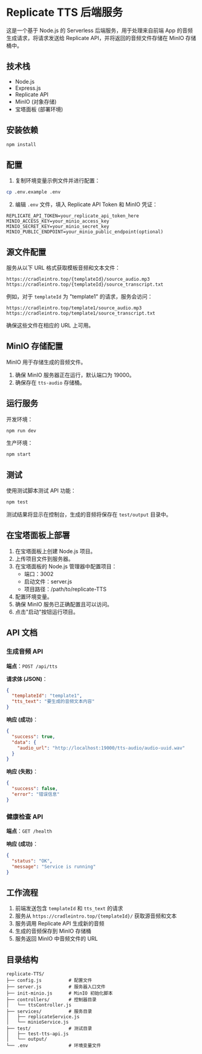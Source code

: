 # Replicate TTS 后端服务

这是一个基于 Node.js 的 Serverless 后端服务，用于处理来自前端 App 的音频生成请求，将请求发送给 Replicate API，并将返回的音频文件存储在 MinIO 存储桶中。

## 技术栈

- Node.js
- Express.js
- Replicate API
- MinIO (对象存储)
- 宝塔面板 (部署环境)

## 安装依赖

```bash
npm install
```

## 配置

1. 复制环境变量示例文件并进行配置：

```bash
cp .env.example .env
```

2. 编辑 `.env` 文件，填入 Replicate API Token 和 MinIO 凭证：

```
REPLICATE_API_TOKEN=your_replicate_api_token_here
MINIO_ACCESS_KEY=your_minio_access_key
MINIO_SECRET_KEY=your_minio_secret_key
MINIO_PUBLIC_ENDPOINT=your_minio_public_endpoint(optional)
```

## 源文件配置

服务从以下 URL 格式获取模板音频和文本文件：

```
https://cradleintro.top/{templateId}/source_audio.mp3
https://cradleintro.top/{templateId}/source_transcript.txt
```

例如，对于 `templateId` 为 "template1" 的请求，服务会访问：

```
https://cradleintro.top/template1/source_audio.mp3
https://cradleintro.top/template1/source_transcript.txt
```

确保这些文件在相应的 URL 上可用。

## MinIO 存储配置

MinIO 用于存储生成的音频文件。

1. 确保 MinIO 服务器正在运行，默认端口为 19000。
2. 确保存在 `tts-audio` 存储桶。

## 运行服务

开发环境：

```bash
npm run dev
```

生产环境：

```bash
npm start
```

## 测试

使用测试脚本测试 API 功能：

```bash
npm test
```

测试结果将显示在控制台，生成的音频将保存在 `test/output` 目录中。

## 在宝塔面板上部署

1. 在宝塔面板上创建 Node.js 项目。
2. 上传项目文件到服务器。
3. 在宝塔面板的 Node.js 管理器中配置项目：
   - 端口：3002
   - 启动文件：server.js
   - 项目路径：/path/to/replicate-TTS
4. 配置环境变量。
5. 确保 MinIO 服务已正确配置且可以访问。
6. 点击"启动"按钮运行项目。

## API 文档

### 生成音频 API

**端点**：`POST /api/tts`

**请求体 (JSON)**：
```json
{
  "templateId": "template1",
  "tts_text": "要生成的音频文本内容"
}
```

**响应 (成功)**：
```json
{
  "success": true,
  "data": {
    "audio_url": "http://localhost:19000/tts-audio/audio-uuid.wav"
  }
}
```

**响应 (失败)**：
```json
{
  "success": false,
  "error": "错误信息"
}
```

### 健康检查 API

**端点**：`GET /health`

**响应 (成功)**：
```json
{
  "status": "OK",
  "message": "Service is running"
}
```

## 工作流程

1. 前端发送包含 `templateId` 和 `tts_text` 的请求
2. 服务从 `https://cradleintro.top/{templateId}/` 获取源音频和文本
3. 服务调用 Replicate API 生成新的音频
4. 生成的音频保存到 MinIO 存储桶
5. 服务返回 MinIO 中音频文件的 URL

## 目录结构

```
replicate-TTS/
├── config.js          # 配置文件
├── server.js          # 服务器入口文件
├── init-minio.js      # MinIO 初始化脚本
├── controllers/       # 控制器目录
│   └── ttsController.js
├── services/          # 服务目录
│   ├── replicateService.js
│   └── minioService.js
├── test/              # 测试目录
│   ├── test-tts-api.js
│   └── output/
└── .env               # 环境变量文件
```
```


